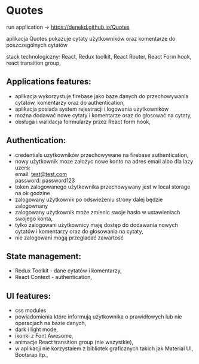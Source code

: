# Quotes

run application -> https://denekd.github.io/Quotes

aplikacja Quotes pokazuje cytaty użytkowników oraz komentarze do poszczególnych cytatów

stack technologiczny:
React, Redux toolkit, React Router, React Form hook, react transition group, 

## Applications features: 
- aplikacja wykorzystuje firebase jako baze danych do przechowywania cytatów, komentarzy oraz do authentication,
- aplikacja posiada system rejestracji i logowania użytkowników
- można dodawać nowe cytaty i komentarze oraz do głosować na cytaty,
- obsługa i walidacja folrmularzy przez React form hook,


## Authentication:
- credentials uzytkowników przechowywane na firebase authentication, 
- nowy użytkownik moze założyc nowe konto na adres email albo dla lazy uzers:  
            email: test@test.com  
         password: password123
- token zalogowanego użytkownika przechowywany jest w local storage na ok godzine 
- zalogowany użytkownik po odswieżeniu strony dalej będzie zalogownany
- zalogowany użytkownik może zmienic swoje hasło w ustawieniach swojego konta,
- tylko zalogowani użytkownicy maję dostęp do dodawania nowych cytatów i komentarzy oraz do głosowania na cytaty,
- nie zalogowani mogą przegladać zawartosć


## State management: 
- Redux Toolkit - dane cytatów i komentarzy,
- React Context - authentication, 

## UI features:
- css modules
- powiadomienia które informują użytkownika o prawidłowych lub nie operacjach na bazie danych,
- dark i light mode,
- ikonki z Font Awesome,
- animacje React transition group (nie wszystkie),
- w aplikacji nie korzystałem z bibliotek graficznych takich jak Material UI, Bootsrap itp.,


